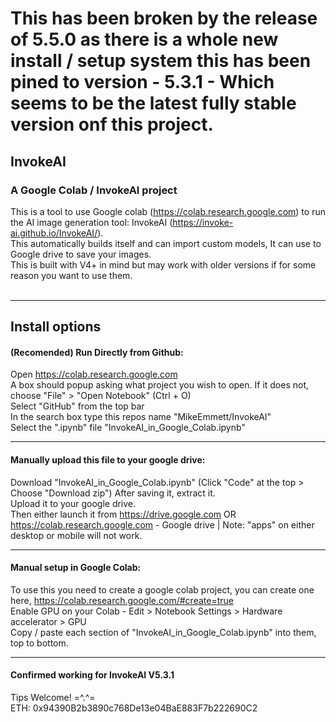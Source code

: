 # This has been broken by the release of 5.5.0 as there is a whole new install / setup system this has been pined to version - 5.3.1 - Which seems to be the latest fully stable version onf this project.

## InvokeAI

### A Google Colab / InvokeAI project <br>
This is a tool to use Google colab (https://colab.research.google.com) to run the AI image generation tool: InvokeAI (https://invoke-ai.github.io/InvokeAI/). <br>
This automatically builds itself and can import custom models, It can use to Google drive to save your images. <br>
This is built with V4+ in mind but may work with older versions if for some reason you want to use them. <br> <br>

---

## Install options
#### (Recomended) Run Directly from Github:
Open https://colab.research.google.com <br>
A box should popup asking what project you wish to open. If it does not, choose "File" > "Open Notebook" (Ctrl + O) <br>
Select "GitHub" from the top bar <br>
In the search box type this repos name "MikeEmmett/InvokeAI" <br>
Select the ".ipynb" file "InvokeAI_in_Google_Colab.ipynb" <br>

---

#### Manually upload this file to your google drive:
Download "InvokeAI_in_Google_Colab.ipynb" (Click "Code" at the top > Choose "Download zip") After saving it, extract it.<br>
Upload it to your google drive.<br>
Then either launch it from https://drive.google.com OR https://colab.research.google.com - Google drive | Note: "apps" on either desktop or mobile will not work. 

---

#### Manual setup in Google Colab:
To use this you need to create a google colab project, you can create one here, https://colab.research.google.com/#create=true <br>
Enable GPU on your Colab - Edit > Notebook Settings > Hardware accelerator > GPU <br>
Copy / paste each section of "InvokeAI_in_Google_Colab.ipynb" into them, top to bottom.

---

#### Confirmed working for InvokeAI V5.3.1

Tips Welcome! =^.^= <br>
ETH: 0x94390B2b3890c768De13e04BaE883F7b222690C2
